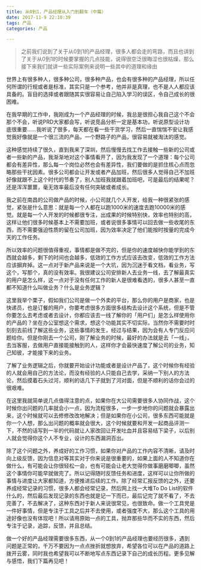 ```yaml
---
title: 从0到1，产品经理从入门到翻车（中篇）
date: 2017-11-9 22:10:39
tags: 产品
categories: 产品

---
```


> 之前我们说到了关于从0到1的产品经理，很多人都会走的弯路，而且也讲到了关于从0到1的时候要掌握的几点技能，说得很空泛很晦涩也很枯燥，那么接下来我们就讲一些实际案例来说明一些其中的道理和缘由

<!--more-->



世界上有很多种人，很多种公司，很多种产品，也会有很多种的产品经理，所以任何所谓的行规或者是标准，其实只是一个参考，他并非是真理，也不是人人都应该具备的。盲目的选择或者跟随其实很容易让自己陷入学习的误区，令自己成长的很困难。

在我早期的工作中，我刚成为一个产品经理的时候，我总是很担心我自己这个不会那个不会，听说PRD大家都会写，听说竞品分析一定是基本功，听说原型设计功底很重要……我听说了很多，每天都在看一些干货学习，然后一直惴惴不安让我感觉我好像就是一个很三流的产品，一个野路子的产品，很容易就被淘汰的感觉。

这种感觉持续了很久，直到我来了深圳，然后慢慢去找工作去接触一些新的公司或者一些新的产品，我渐渐地对这个事情看开了，因为我发现了一个道理：每个公司都会有差异性，那么每一个岗位必然也会有差异性，我们要做的是抓住核心点而忽略那些干扰因素。很多公司都会让开发或者产品加班，然后很多人觉得自己不加班好像就跟不上这个时代的节奏了，别人加班我就跟着加班吧，可是最后的结果呢？还是浑浑噩噩，毫无效率最后没有任何突破或者成长。

我之前在南昌的公司做产品的时候，小公司就几个人开发，给我一种很紧张的感觉，紧张是什么意思：就是每一个人都在以跑1000米的速度去跑10000米的感觉。就是每一个人开发的时候都很专注，出成果的时候特别快，效率也特别的高，这样让他们很多时候基本上不需要加班，或者说很多事情可以回去做一些收尾的东西，而不需要强迫性质的留在公司加班，因为效率决定了他们能按时按量的完成今天的工作任务。

所以效率的问题很值得重视，事情都是做不完的，但是你的速度越快你能学到的东西就会越多，剩下的时间也会越多，低效的工作方式应该去改变，低效的工作方法应该摒弃掉。这一点对于新产品来说是一个大坑，因为沉迷于看文档，看业务，写这个，写那个，真的没有效率。我很建议公司安排新人去业务一线，去了解最真实的用户是怎么样，这一点对于没有任何工作的新人是很难看透的，很多人甚至一直都不知道什么叫做业务？什么是业务逻辑？

这里我举个栗子，假如我们公司是做一个外卖的平台，那么你的用户是商家，也是快递员，也是订餐的用户，你要考虑很多方面很多结构去设计这个系统，但是不管你要怎么去考虑或者去设计，你都应该去一线了解你的「用户们」是怎么样使用你的产品的？坐在办公室想这个需求，想这个功能其实不切实际，当然你不需要时时刻刻去前线了解这些业务，这些事情的发生，经过与结果，因为会有人专门反应问题给你。但是你刚去一个公司，刚了解业务的时候，最好的办法就是去「一线」，去当客服，去做用户直接能接触到的人，这样你才会最快速度了解公司的业务，知己知彼，才能接下来的业务。

了解了业务逻辑之后，你就要开始设计功能或者是设计产品了，这个时候你有经验的人就会用自己的方法论，而没有经验的人只能自己去学，采纳一下别人的方法论，然后摸着石头过河，顺利的话几下子就到了河对面，但是不顺利的话你会过的很艰难。

在这里我就简单说几点值得注意的点，如果你在大公司需要很多人协同作战，这个时候你出问题的几率就会小一点，因为流程很多，一步一步地你的问题就会暴露出来，这个时候就可以去修修改改地解决；但是如果你在小公司，很多东西可能就是你一个人想，那么出问题的概率就会很大，这个时候就要和开发一起商品评测一下，不然的话写到一半的代码就让人家改回让开发吐血并且容易结下梁子，以后别人就会觉得你这个人不专业，设计的东西漏洞百出。

除了这个问题之外，养成好的工作习惯，如果你对产品的工作内容不清晰，请及时向上级反馈，因为信息对等其实对于你来说是很重要的，如果上面的人不知道你在做什么，有可能会让你很轻松一会，也有可能会让老大觉得你做事磨磨唧唧，虽然这个事情你可能早就做完了。所以记得随时反馈任务和进度，这样可以让你所做的事情与进度让大家都知道，方便推进后续的工作。除了经常汇报反馈的之外，还要养成经常记录的习惯，很多人都会经常记录，然后网上找一大堆To Do List的软件什么的，然后最后发现记录的东西也就是记一下而已，最后记完了就不看了，不去完善了，不去解决了，这种东西对于新人来说很常见，也很致命。做一个工具党是一件好事情，但是专注于工具之后并不去使用，或者强度不大，那么这个工具的用途好像也没有体现吧！所以请用原始一点的工具，抛弃那些华而不实的东西，然后专注于记录，追踪，反馈，并且总结。

做一个好的产品经理需要很多东西，从一个0到1的产品经理也要经历很多，遇到问题是正常的，千万不要因为一点点挫折就想放弃，希望各位可以在产品的道路上拨开云雾，同时我也希望我可以不断地写点东西记录下自己的成长历程。更多见解与感悟，我们下篇再见吧！













